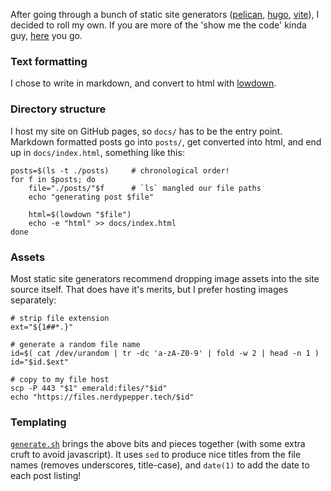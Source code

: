 After going through a bunch of static site generators
([pelican](https://blog.getpelican.com/),
[hugo](https://gohugo.io),
[vite](https://github.com/icyphox/vite)), I decided to roll
my own. If you are more of the 'show me the code' kinda guy,
[here](https://github.com/nerdypepper/site) you go.

### Text formatting
I chose to write in markdown, and convert
to html with [lowdown](https://kristaps.bsd.lv/lowdown/).

### Directory structure
I host my site on GitHub pages, so
`docs/` has to be the entry point. Markdown formatted posts
go into `posts/`, get converted into html, and end up in
`docs/index.html`, something like this:

```
posts=$(ls -t ./posts)     # chronological order!
for f in $posts; do
    file="./posts/"$f      # `ls` mangled our file paths
    echo "generating post $file"

    html=$(lowdown "$file")
    echo -e "html" >> docs/index.html
done
```

### Assets
Most static site generators recommend dropping image
assets into the site source itself. That does have it's
merits, but I prefer hosting images separately:

```
# strip file extension
ext="${1##*.}"

# generate a random file name
id=$( cat /dev/urandom | tr -dc 'a-zA-Z0-9' | fold -w 2 | head -n 1 )
id="$id.$ext"

# copy to my file host
scp -P 443 "$1" emerald:files/"$id" 
echo "https://files.nerdypepper.tech/$id"
```

### Templating
[`generate.sh`](https://github.com/NerdyPepper/site/blob/master/generate.sh)
brings the above bits and pieces together (with some extra
cruft to avoid javascript).  It uses `sed` to produce nice
titles from the file names (removes underscores,
title-case), and `date(1)` to add the date to each post
listing!
